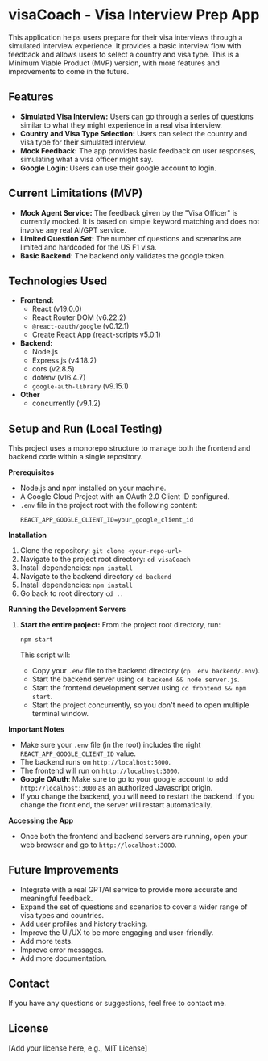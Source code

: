 # visaCoach - Visa Interview Prep App

This application helps users prepare for their visa interviews through a simulated interview experience. It provides a basic interview flow with feedback and allows users to select a country and visa type. This is a Minimum Viable Product (MVP) version, with more features and improvements to come in the future.

## Features

*   **Simulated Visa Interview:** Users can go through a series of questions similar to what they might experience in a real visa interview.
*   **Country and Visa Type Selection:** Users can select the country and visa type for their simulated interview.
*   **Mock Feedback:** The app provides basic feedback on user responses, simulating what a visa officer might say.
* **Google Login**: Users can use their google account to login.

## Current Limitations (MVP)

*   **Mock Agent Service:** The feedback given by the "Visa Officer" is currently mocked. It is based on simple keyword matching and does not involve any real AI/GPT service.
*   **Limited Question Set:** The number of questions and scenarios are limited and hardcoded for the US F1 visa.
* **Basic Backend**: The backend only validates the google token.

## Technologies Used

*   **Frontend:**
    *   React (v19.0.0)
    *   React Router DOM (v6.22.2)
    * `@react-oauth/google` (v0.12.1)
    *   Create React App (react-scripts v5.0.1)
*   **Backend:**
    *   Node.js
    *   Express.js (v4.18.2)
    *   cors (v2.8.5)
    *   dotenv (v16.4.7)
    * `google-auth-library` (v9.15.1)
* **Other**
    * concurrently (v9.1.2)

## Setup and Run (Local Testing)

This project uses a monorepo structure to manage both the frontend and backend code within a single repository.

**Prerequisites**

*   Node.js and npm installed on your machine.
*   A Google Cloud Project with an OAuth 2.0 Client ID configured.
*   `.env` file in the project root with the following content:
    ```
    REACT_APP_GOOGLE_CLIENT_ID=your_google_client_id
    ```

**Installation**

1.  Clone the repository: `git clone <your-repo-url>`
2.  Navigate to the project root directory: `cd visaCoach`
3.  Install dependencies: `npm install`
4.  Navigate to the backend directory `cd backend`
5.  Install dependencies: `npm install`
6.  Go back to root directory `cd ..`

**Running the Development Servers**

1.  **Start the entire project:** From the project root directory, run:
    ```bash
    npm start
    ```

    This script will:
    *   Copy your `.env` file to the backend directory (`cp .env backend/.env`).
    *   Start the backend server using `cd backend && node server.js`.
    *   Start the frontend development server using `cd frontend && npm start`.
    *   Start the project concurrently, so you don't need to open multiple terminal window.

**Important Notes**

* Make sure your `.env` file (in the root) includes the right `REACT_APP_GOOGLE_CLIENT_ID` value.
* The backend runs on `http://localhost:5000`.
* The frontend will run on `http://localhost:3000`.
* **Google OAuth**: Make sure to go to your google account to add `http://localhost:3000` as an authorized Javascript origin.
* If you change the backend, you will need to restart the backend. If you change the front end, the server will restart automatically.

**Accessing the App**

*   Once both the frontend and backend servers are running, open your web browser and go to `http://localhost:3000`.

## Future Improvements

*   Integrate with a real GPT/AI service to provide more accurate and meaningful feedback.
*   Expand the set of questions and scenarios to cover a wider range of visa types and countries.
*   Add user profiles and history tracking.
*   Improve the UI/UX to be more engaging and user-friendly.
*   Add more tests.
* Improve error messages.
* Add more documentation.

## Contact

If you have any questions or suggestions, feel free to contact me.

## License

[Add your license here, e.g., MIT License]
